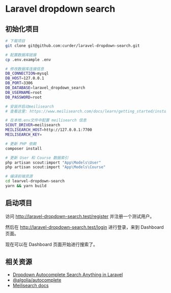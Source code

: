 # Laravel dropdown search

## 初始化项目

```bash
# 下载项目
git clone git@github.com:curder/laravel-dropdown-search.git

# 配置数据库链接
cp .env.example .env

# 修改数据库连接信息
DB_CONNECTION=mysql
DB_HOST=127.0.0.1
DB_PORT=3306
DB_DATABASE=laravel_dropdown_search
DB_USERNAME=root
DB_PASSWORD=root

# 安装并启动meilisearch
# 查看这里: https://www.meilisearch.com/docs/learn/getting_started/installation

# 在本地.env文件中配置 meilisearch 信息
SCOUT_DRIVER=meilisearch
MEILISEARCH_HOST=http://127.0.0.1:7700
MEILISEARCH_KEY=

# 更新 PHP 依赖
composer install 

# 更新 User 和 Course 数据索引
php artisan scout:import "App\Models\User"
php artisan scout:import "App\Models\Course"

# 编译前端资源
cd learvel-dropdown-search
yarn && yarn build
```

## 启动项目

访问 http://laravel-dropdown-search.test/register 并注册一个测试用户。

然后在 http://laravel-dropdown-search.test/login 进行登录，来到 Dashboard 页面。

现在可以在 Dashboard 页面开始进行搜索了。

## 相关资源

- [Dropdown Autocomplete Search Anything in Laravel](https://codecourse.com/courses/dropdown-autocomplete-search-anything-in-laravel)
- [@algolia/autocomplete](https://github.com/algolia/autocomplete)
- [Meilisearch docs](https://www.meilisearch.com/docs)
